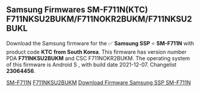 <h2>Samsung Firmwares SM-F711N(KTC) F711NKSU2BUKM/F711NOKR2BUKM/F711NKSU2BUKL</h2>
Download the Samsung firmware for the ✅ <strong>Samsung SSP </strong> ⭐ <strong>SM-F711N</strong> with product code <strong>KTC</strong> <strong> from South Korea</strong>. This firmware has version number PDA <strong>F711NKSU2BUKM</strong> and CSC F711NOKR2BUKM. The operating system of this firmware is Android S , with build date 2021-12-07. Changelist <strong>23064456</strong>.


[SM-F711N](https://samfirm.shop/samsung/model/SM-F711N)
[F711NKSU2BUKM](https://samfirm.shop/samsung/pda/F711NKSU2BUKM)
[Download Firmware Samsung SSP SM-F711N](https://samfirm.shop/samsung/firmware/480943)
